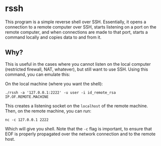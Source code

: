 # rssh

This program is a simple reverse shell over SSH.  Essentially, it opens a
connection to a remote computer over SSH, starts listening on a port on the
remote computer, and when connections are made to that port, starts a command
locally and copies data to and from it.

## Why?

This is useful in the cases where you cannot listen on the local computer
(restricted firewall, NAT, whatever), but still want to use SSH.  Using this
command, you can emulate this:

On the local machine (where you want the shell):

    ./rssh -a '127.0.0.1:2222' -u user -i id_remote_rsa IP.OF.REMOTE.MACHINE

This creates a listening socket on the `localhost` of the remote machine.
Then, on the remote machine, you can run:

    nc -c 127.0.0.1 2222

Which will give you shell.  Note that the `-c` flag is important, to ensure
that EOF is properly propagated over the network connection and to the remote
host.
